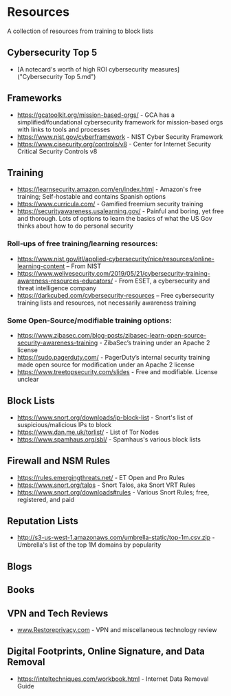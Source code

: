# Resources
A collection of resources from training to block lists

## Cybersecurity Top 5
- [A notecard's worth of high ROI cybersecurity measures]("Cybersecurity Top 5.md")

## Frameworks
- https://gcatoolkit.org/mission-based-orgs/ - GCA has a simplified/foundational cybersecurity framework for mission-based orgs with links to tools and processes 
- https://www.nist.gov/cyberframework - NIST Cyber Security Framework
- https://www.cisecurity.org/controls/v8 - Center for Internet Security Critical Security Controls v8

## Training
- https://learnsecurity.amazon.com/en/index.html - Amazon's free training; Self-hostable and contains Spanish options
- https://www.curricula.com/ - Gamified freemium security training
- https://securityawareness.usalearning.gov/ - Painful and boring, yet free and thorough. Lots of options to learn the basics of what the US Gov thinks about how to do personal security

### Roll-ups of free training/learning resources:
- https://www.nist.gov/itl/applied-cybersecurity/nice/resources/online-learning-content – From NIST
- https://www.welivesecurity.com/2019/05/21/cybersecurity-training-awareness-resources-educators/ - From ESET, a cybersecurity and threat intelligence company
- https://darkcubed.com/cybersecurity-resources – Free cybersecurity training lists and resources, not necessarily awareness training

### Some Open-Source/modifiable training options:
- https://www.zibasec.com/blog-posts/zibasec-learn-open-source-security-awareness-training - ZibaSec’s training under an Apache 2 license
- https://sudo.pagerduty.com/ - PagerDuty’s internal security training made open source for modification under an Apache 2 license
- https://www.treetopsecurity.com/slides - Free and modifiable. License unclear

## Block Lists
- https://www.snort.org/downloads/ip-block-list - Snort's list of suspicious/malicious IPs to block
- https://www.dan.me.uk/torlist/ - List of Tor Nodes
- https://www.spamhaus.org/sbl/ - Spamhaus's various block lists

## Firewall and NSM Rules
- https://rules.emergingthreats.net/ - ET Open and Pro Rules
- https://www.snort.org/talos - Snort Talos, aka Snort VRT Rules
- https://www.snort.org/downloads#rules - Various Snort Rules; free, registered, and paid

## Reputation Lists
- http://s3-us-west-1.amazonaws.com/umbrella-static/top-1m.csv.zip - Umbrella's list of the top 1M domains by popularity

## Blogs

## Books

## VPN and Tech Reviews
- www.Restoreprivacy.com - VPN and miscellaneous technology review

## Digital Footprints, Online Signature, and Data Removal
- https://inteltechniques.com/workbook.html  - Internet Data Removal Guide
